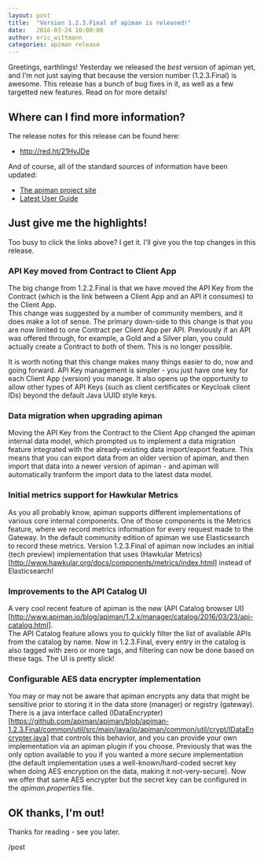 ```yaml
---
layout: post
title:  "Version 1.2.3.Final of apiman is released!"
date:   2016-03-24 10:00:00
author: eric_wittmann
categories: apiman release
---
```


Greetings, earthlings!  Yesterday we released the *best* version of apiman yet,
and I'm not just saying that because the version number (1.2.3.Final) is awesome.
This release has a bunch of bug fixes in it, as well as a few targetted new 
features.  Read on for more details!

<!--more-->

## Where can I find more information?
The release notes for this release can be found here:

* http://red.ht/21HvJDe

And of course, all of the standard sources of information have been updated:

* [The apiman project site](http://www.apiman.io/)
* [Latest User Guide](http://www.apiman.io/latest/user-guide.html)

## Just give me the highlights!
Too busy to click the links above?  I get it.  I'll give you the top changes in this
release.

### API Key moved from Contract to Client App
The big change from 1.2.2.Final is that we have moved the API Key from the Contract
(which is the link between a Client App and an API it consumes) to the Client App.  
This change was suggested by a number of community members, and it does make a lot
of sense.  The primary down-side to this change is that you are now limited to one
Contract per Client App per API. Previously if an API was offered through, for example,
a Gold and a Silver plan, you could actually create a Contract to *both* of them.
This is no longer possible.

It is worth noting that this change makes many things easier to do, now and going 
forward.  API Key management is simpler - you just have one key for each Client App
(version) you manage.  It also opens up the opportunity to allow other types of 
API Keys (such as client certificates or Keycloak client IDs) beyond the default 
Java UUID style keys.

### Data migration when upgrading apiman
Moving the API Key from the Contract to the Client App changed the apiman internal
data model, which prompted us to implement a data migration feature integrated with
the already-existing data import/export feature.  This means that you can export
data from an older version of apiman, and then import that data into a newer version
of apiman - and apiman will automatically tranform the import data to the latest
data model.

### Initial metrics support for Hawkular Metrics
As you all probably know, apiman supports different implementations of various core
internal components.  One of those components is the Metrics feature, where we 
record metrics information for every request made to the Gateway.  In the default
community edition of apiman we use Elasticsearch to record these metrics.  Version
1.2.3.Final of apiman now includes an initial (tech preview) implementation that
uses (Hawkular Metrics)[http://www.hawkular.org/docs/components/metrics/index.html] 
instead of Elasticsearch!

### Improvements to the API Catalog UI
A very cool recent feature of apiman is the new 
(API Catalog browser UI)[http://www.apiman.io/blog/apiman/1.2.x/manager/catalog/2016/03/23/api-catalog.html].  
The API Catalog feature allows you to quickly filter the list of available APIs from
the catalog by name.  Now in 1.2.3.Final, every entry in the catalog is also tagged
with zero or more tags, and filtering can now be done based on these tags.  The UI
is pretty slick!

### Configurable AES data encrypter implementation
You may or may not be aware that apiman encrypts any data that might be sensitive prior
to storing it in the data store (manager) or registry (gateway).  There is a java
interface called (IDataEncrypter)[https://github.com/apiman/apiman/blob/apiman-1.2.3.Final/common/util/src/main/java/io/apiman/common/util/crypt/IDataEncrypter.java] 
that controls this behavior, and you can provide your own implementation via an apiman
plugin if you choose.  Previously that was the only option available to you if you
wanted a more secure implementation (the default implementation uses a well-known/hard-coded
secret key when doing AES encryption on the data, making it not-very-secure).  Now we
offer that same AES encrypter but the secret key can be configured in the *apiman.properties*
file.

## OK thanks, I'm out!
Thanks for reading - see you later.

/post
